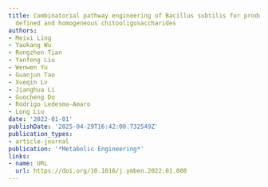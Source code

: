 ```yaml
---
title: Combinatorial pathway engineering of Bacillus subtilis for production of structurally
  defined and homogeneous chitooligosaccharides
authors:
- Meixi Ling
- Yaokang Wu
- Rongzhen Tian
- Yanfeng Liu
- Wenwen Yu
- Guanjun Tao
- Xueqin Lv
- Jianghua Li
- Guocheng Du
- Rodrigo Ledesma‐Amaro
- Long Liu
date: '2022-01-01'
publishDate: '2025-04-29T16:42:00.732549Z'
publication_types:
- article-journal
publication: '*Metabolic Engineering*'
links:
- name: URL
  url: https://doi.org/10.1016/j.ymben.2022.01.008
---
```

